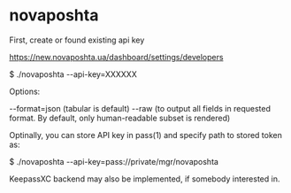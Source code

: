 # novaposhta

First, create or found existing api key

https://new.novaposhta.ua/dashboard/settings/developers


$ ./novaposhta --api-key=XXXXXX

Options: 

--format=json (tabular is default)
--raw (to output all fields in requested format. By default, only human-readable subset is rendered)

Optinally, you can store API key in pass(1) and specify path to stored token as:

$ ./novaposhta --api-key=pass://private/mgr/novaposhta 

KeepassXC backend may also be implemented, if somebody interested in.
